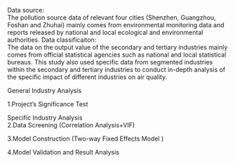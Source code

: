 Data source:  
The pollution source data of relevant four cities (Shenzhen, Guangzhou, Foshan and Zhuhai) mainly comes from environmental monitoring data and reports released by national and local ecological and environmental authorities.
Data classificaiton:  
The data on the output value of the secondary and tertiary industries mainly comes from official statistical agencies such as national and local statistical bureaus. This study also used specific data from segmented industries within the secondary and tertiary industries to conduct in-depth analysis of the specific impact of different industries on air quality.  

General Industry Analysis  

1.Project’s Significance Test  

Specific Industry Analysis    
2.Data Screening (Correlation Analysis+VIF)  

3.Model Construction (Two-way Fixed Effects Model )  

4.Model Validation and Result Analysis


